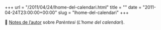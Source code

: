 +++
url = "/2011/04/24/lhome-del-calendari.html"
title = ""
date = "2011-04-24T23:00:00+00:00"
slug = "lhome-del-calendari"
+++

📎 [Notes de l’autor](http://carlesbellver.net/llibres/parentesi/parentesi-notes.html) sobre *Parèntesi* (*L'home del calendari*).
